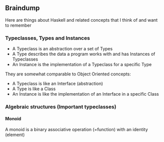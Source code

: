 ## Braindump
Here are things about Haskell and related concepts that I think of and want to remember

### Typeclasses, Types and Instances
* A Typeclass is an abstraction over a set of Types
* A Type describes the data a program works with and has Instances of Typeclasses
* An Instance is the implementation of a Typeclass for a specific Type

They are somewhat comparable to Object Oriented concepts:
* A Typeclass is like an Interface (abstraction)
* A Type is like a Class
* An Instance is like the implementation of an Interface in a specific Class

### Algebraic structures (Important typeclasses)

#### Monoid
A monoid is a binary associative operation (=function) with an identity (element)
